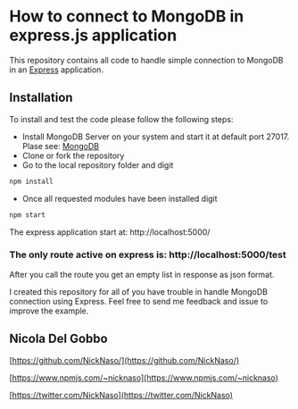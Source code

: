 # How to connect to MongoDB in express.js application

This repository contains all code to handle simple connection to MongoDB in an [Express](http://expressjs.com/) application.

## Installation

To install and test the code please follow the following steps:

* Install MongoDB Server on your system and start it at default port 27017. Plase see: [MongoDB](https://docs.mongodb.com/manual/installation/)
* Clone or fork the repository
* Go to the local repository folder and digit 
```bash
npm install
```
* Once all requested modules have been installed digit
```bash
npm start
```
The express application start at: http://localhost:5000/

### The only route active on express is: **http://localhost:5000/test**
After you call the route you get an empty list in response as json format.

I created this repository for all of you have trouble in handle MongoDB connection using Express. 
Feel free to send me feedback and issue to improve the example.

## Nicola Del Gobbo
[https://github.com/NickNaso/](https://github.com/NickNaso/)

[https://www.npmjs.com/~nicknaso](https://www.npmjs.com/~nicknaso)

[https://twitter.com/NickNaso](https://twitter.com/NickNaso)